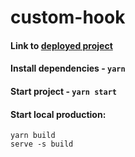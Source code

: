 # custom-hook

#### Link to [deployed project](https://anton-sn.github.io/custom-hook/)

#### Install dependencies - `yarn`
#### Start project - `yarn start`
#### Start local production: 
    yarn build
    serve -s build
